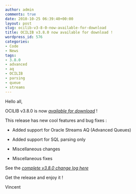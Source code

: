 ```yaml
---
author: admin
comments: true
date: 2010-10-25 06:39:40+00:00
layout: post
slug: ocilib-v3-8-0-now-available-for-download
title: OCILIB v3.8.0 now available for download !
wordpress_id: 576
categories:
- Code
- News
tags:
- 3.8.0
- advanced
- aq
- OCILIB
- parsing
- queue
- streams
---
```


Hello all,

  

OCILIB v3.8.0 is now [_available for download_](http://orclib.sourceforge.net/download/) ! 

This release has new cool features and bug fixes :




    
  * Added support for Oracle Streams AQ (Advanced Queues)

    
  * Added support for SQL parsing only

    
  * Miscellaneous changes

    
  * Miscellaneous fixes

 

See the [_complete v3.8.0 change log here_](http://orclib.sourceforge.net/public/changelogs/ocilib-changelog-v3.8.0.txt)

Get the release and enjoy it !

Vincent

